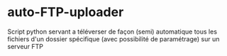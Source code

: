 # auto-FTP-uploader
Script python servant a téléverser de façon (semi) automatique tous les fichiers d'un dossier spécifique (avec possibilité de paramétrage) sur un serveur FTP

